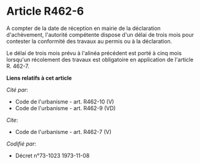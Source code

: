 # Article R462-6

A compter de la date de réception en mairie de la déclaration d'achèvement, l'autorité compétente dispose d'un délai de trois
mois pour contester la conformité des travaux au permis ou à la déclaration. 

Le délai de trois mois prévu à l'alinéa précédent est porté à cinq mois lorsqu'un récolement des travaux est obligatoire en
application de l'article R. 462-7.

**Liens relatifs à cet article**

_Cité par_:

  - Code de l'urbanisme - art. R462-10 (V)
  - Code de l'urbanisme - art. R462-9 (VD)

_Cite_:

  - Code de l'urbanisme - art. R462-7 (V)

_Codifié par_:

  - Décret n°73-1023 1973-11-08
